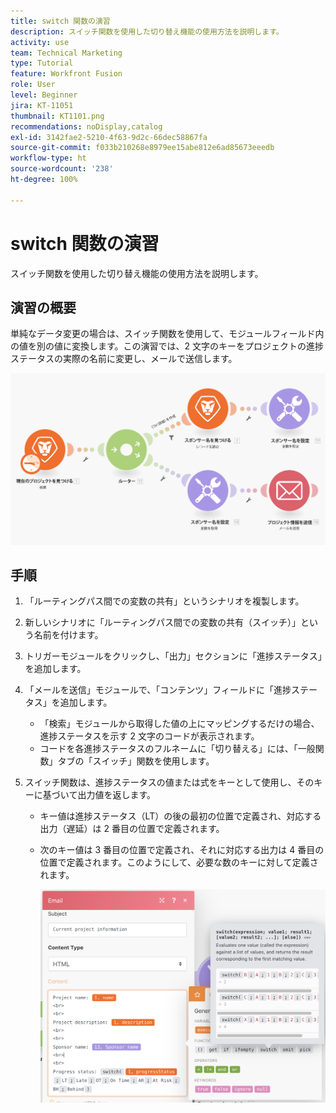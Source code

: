 ```yaml
---
title: switch 関数の演習
description: スイッチ関数を使用した切り替え機能の使用方法を説明します。
activity: use
team: Technical Marketing
type: Tutorial
feature: Workfront Fusion
role: User
level: Beginner
jira: KT-11051
thumbnail: KT1101.png
recommendations: noDisplay,catalog
exl-id: 3142fae2-5210-4f63-9d2c-66dec58867fa
source-git-commit: f033b210268e8979ee15abe812e6ad85673eeedb
workflow-type: ht
source-wordcount: '238'
ht-degree: 100%

---
```


# switch 関数の演習

スイッチ関数を使用した切り替え機能の使用方法を説明します。

## 演習の概要

単純なデータ変更の場合は、スイッチ関数を使用して、モジュールフィールド内の値を別の値に変換します。この演習では、2 文字のキーをプロジェクトの進捗ステータスの実際の名前に変更し、メールで送信します。

![スイッチ関数の画像 1](../12-exercises/assets/switch-function-walkthrough-1.png)

## 手順

1. 「ルーティングパス間での変数の共有」というシナリオを複製します。
1. 新しいシナリオに「ルーティングパス間での変数の共有（スイッチ）」という名前を付けます。
1. トリガーモジュールをクリックし、「出力」セクションに「進捗ステータス」を追加します。
1. 「メールを送信」モジュールで、「コンテンツ」フィールドに「進捗ステータス」を追加します。

   + 「検索」モジュールから取得した値の上にマッピングするだけの場合、進捗ステータスを示す 2 文字のコードが表示されます。
   + コードを各進捗ステータスのフルネームに「切り替える」には、「一般関数」タブの「スイッチ」関数を使用します。

1. スイッチ関数は、進捗ステータスの値または式をキーとして使用し、そのキーに基づいて出力値を返します。

   + キー値は進捗ステータス（LT）の後の最初の位置で定義され、対応する出力（遅延）は 2 番目の位置で定義されます。
   + 次のキー値は 3 番目の位置で定義され、それに対応する出力は 4 番目の位置で定義されます。このようにして、必要な数のキーに対して定義されます。

     ![スイッチ関数の画像 2](../12-exercises/assets/switch-function-walkthrough-2.png)
